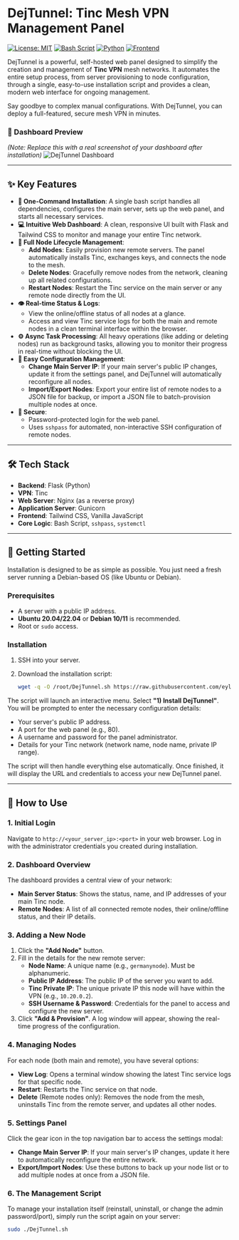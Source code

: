 # DejTunnel: Tinc Mesh VPN Management Panel

[![License: MIT](https://img.shields.io/badge/License-MIT-yellow.svg)](https://opensource.org/licenses/MIT)
[![Bash Script](https://img.shields.io/badge/Language-Bash-blue)](https://www.gnu.org/software/bash/)
[![Python](https://img.shields.io/badge/Backend-Flask-green)](https://flask.palletsprojects.com/)
[![Frontend](https://img.shields.io/badge/UI-Tailwind%20CSS-cyan)](https://tailwindcss.com/)

DejTunnel is a powerful, self-hosted web panel designed to simplify the creation and management of **Tinc VPN** mesh networks. It automates the entire setup process, from server provisioning to node configuration, through a single, easy-to-use installation script and provides a clean, modern web interface for ongoing management.

Say goodbye to complex manual configurations. With DejTunnel, you can deploy a full-featured, secure mesh VPN in minutes.

### 📸 Dashboard Preview

*(Note: Replace this with a real screenshot of your dashboard after installation)*
![DejTunnel Dashboard](https://user-images.githubusercontent.com/11382599/208338944-230f600f-8c08-466f-870b-044bd6b54131.png)

---

## ✨ Key Features

* **🚀 One-Command Installation**: A single bash script handles all dependencies, configures the main server, sets up the web panel, and starts all necessary services.
* **💻 Intuitive Web Dashboard**: A clean, responsive UI built with Flask and Tailwind CSS to monitor and manage your entire Tinc network.
* **🔗 Full Node Lifecycle Management**:
    * **Add Nodes**: Easily provision new remote servers. The panel automatically installs Tinc, exchanges keys, and connects the node to the mesh.
    * **Delete Nodes**: Gracefully remove nodes from the network, cleaning up all related configurations.
    * **Restart Nodes**: Restart the Tinc service on the main server or any remote node directly from the UI.
* **👁️ Real-time Status & Logs**:
    * View the online/offline status of all nodes at a glance.
    * Access and view Tinc service logs for both the main and remote nodes in a clean terminal interface within the browser.
* **⚙️ Async Task Processing**: All heavy operations (like adding or deleting nodes) run as background tasks, allowing you to monitor their progress in real-time without blocking the UI.
* **🔧 Easy Configuration Management**:
    * **Change Main Server IP**: If your main server's public IP changes, update it from the settings panel, and DejTunnel will automatically reconfigure all nodes.
    * **Import/Export Nodes**: Export your entire list of remote nodes to a JSON file for backup, or import a JSON file to batch-provision multiple nodes at once.
* **🔐 Secure**:
    * Password-protected login for the web panel.
    * Uses `sshpass` for automated, non-interactive SSH configuration of remote nodes.

---

## 🛠️ Tech Stack

* **Backend**: Flask (Python)
* **VPN**: Tinc
* **Web Server**: Nginx (as a reverse proxy)
* **Application Server**: Gunicorn
* **Frontend**: Tailwind CSS, Vanilla JavaScript
* **Core Logic**: Bash Script, `sshpass`, `systemctl`

---

## 🚀 Getting Started

Installation is designed to be as simple as possible. You just need a fresh server running a Debian-based OS (like Ubuntu or Debian).

### Prerequisites

* A server with a public IP address.
* **Ubuntu 20.04/22.04** or **Debian 10/11** is recommended.
* Root or `sudo` access.

### Installation

1.  SSH into your server.

2.  Download the installation script:
    ```bash
    wget -q -O /root/DejTunnel.sh https://raw.githubusercontent.com/eylandoo/DejTunnel/main/DejTunnel.sh && chmod +x /root/DejTunnel.sh && /root/DejTunnel.sh
    ```

The script will launch an interactive menu. Select **"1) Install DejTunnel"**. You will be prompted to enter the necessary configuration details:
* Your server's public IP address.
* A port for the web panel (e.g., 80).
* A username and password for the panel administrator.
* Details for your Tinc network (network name, node name, private IP range).

The script will then handle everything else automatically. Once finished, it will display the URL and credentials to access your new DejTunnel panel.

---

## 📖 How to Use

### 1. Initial Login

Navigate to `http://<your_server_ip>:<port>` in your web browser. Log in with the administrator credentials you created during installation.

### 2. Dashboard Overview

The dashboard provides a central view of your network:
* **Main Server Status**: Shows the status, name, and IP addresses of your main Tinc node.
* **Remote Nodes**: A list of all connected remote nodes, their online/offline status, and their IP details.

### 3. Adding a New Node

1.  Click the **"Add Node"** button.
2.  Fill in the details for the new remote server:
    * **Node Name**: A unique name (e.g., `germanynode`). Must be alphanumeric.
    * **Public IP Address**: The public IP of the server you want to add.
    * **Tinc Private IP**: The unique private IP this node will have within the VPN (e.g., `10.20.0.2`).
    * **SSH Username & Password**: Credentials for the panel to access and configure the new server.
3.  Click **"Add & Provision"**. A log window will appear, showing the real-time progress of the configuration.

### 4. Managing Nodes

For each node (both main and remote), you have several options:
* **View Log**: Opens a terminal window showing the latest Tinc service logs for that specific node.
* **Restart**: Restarts the Tinc service on that node.
* **Delete** (Remote nodes only): Removes the node from the mesh, uninstalls Tinc from the remote server, and updates all other nodes.

### 5. Settings Panel

Click the gear icon in the top navigation bar to access the settings modal:
* **Change Main Server IP**: If your main server's IP changes, update it here to automatically reconfigure the entire network.
* **Export/Import Nodes**: Use these buttons to back up your node list or to add multiple nodes at once from a JSON file.

### 6. The Management Script

To manage your installation itself (reinstall, uninstall, or change the admin password/port), simply run the script again on your server:

```bash
sudo ./DejTunnel.sh
